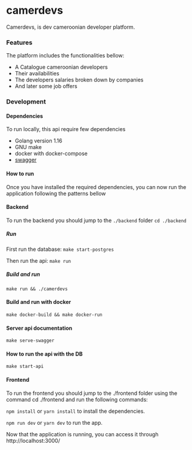 # camerdevs
Camerdevs, is dev cameroonian developer platform.

### Features
The platform includes the functionalities bellow:
- A Catalogue cameroonian developers
- Their availabilities
- The developers salaries broken down by companies
- And later some job offers

### Development

#### Dependencies
To run locally, this api require few dependencies

- Golang version 1.16
- GNU make
- docker with docker-compose
- [swagger](https://goswagger.io/install.html)

#### How to run
Once you have installed the required dependencies, you can now run the application
following the patterns bellow

#### Backend
To run the backend you should jump to the `./backend` folder
`cd ./backend`

##### Run

First run the database:
`make start-postgres`

Then run the api:
`make run`

##### Build and run
`make run && ./camerdevs`

#### Build and run with docker
`make docker-build && make docker-run`

#### Server api documentation
`make serve-swagger`

#### How to run the api with the DB
`make start-api`

#### Frontend

To run the frontend you should jump to the ./frontend folder using the command cd ./frontend and run the following commands:

`npm install` or
`yarn install` to install the dependencies.

`npm run dev` or
`yarn dev` to run the app.

Now that the application is running, you can access it through http://localhost:3000/